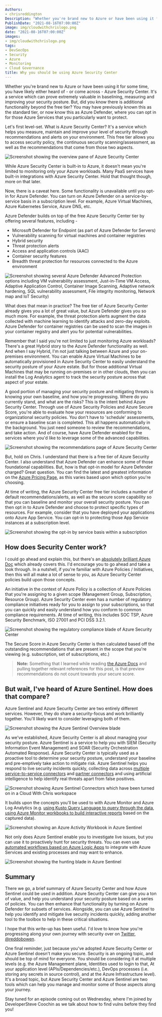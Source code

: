 ```yaml
---
Authors: 
- chrisreddington
Description: "Whether you're brand new to Azure or have been using it for some time, you have likely either heard of - or come across - Azure Security Center. It's a service which can prove extremely valuable in baselining, measuring and improving your security posture. But, did you know there is additional functionality beyond the free tier? You may have previously known this as the standard tier, or now know this as Azure Defender, where you can opt in for those Azure Services that you particularly want to protect."
PublishDate: "2021-08-16T07:00:00Z"
image: img/cloudwithchrislogo.png
date: "2021-08-16T07:00:00Z"
images:
- img/cloudwithchrislogo.png
tags:
- DevSecOps
- Security
- Azure
- Monitoring
- Cloud Governance
title: Why you should be using Azure Security Center
---
```

Whether you're brand new to Azure or have been using it for some time, you have likely either heard of - or come across - Azure Security Center. It's a service which can prove extremely valuable in baselining, measuring and improving your security posture. But, did you know there is additional functionality beyond the free tier? You may have previously known this as the standard tier, or now know this as Azure Defender, where you can opt in for those Azure Services that you particularly want to protect.

Let's first level-set. What is Azure Security Center? It's a service which helps you measure, maintain and improve your level of security through recommendations and alerts on your environment. This free tier allows you to access security policy, the continuous security scanning/assessment, as well as the recommendations that come from those two aspects.

![Screenshot showing the overview pane of Azure Security Center](images/azure-security-center-overview/azure-securitycenter-overview.png)

While Azure Security Center is built-in to Azure, it doesn't mean you're limited to monitoring only your Azure workloads. Many PaaS services have built-in integrations with Azure Security Center. Hold that thought though, more on that later.

Now, there is a caveat here. Some functionality is unavailable until you opt-in for Azure Defender. You can turn on Azure Defender on a service-by-service basis in a subscription level. For example, Azure Virtual Machines, Azure Kubernetes Service, Azure DNS, etc.

Azure Defender builds on top of the free Azure Security Center tier by offering several features, including -

* Microsoft Defender for Endpoint (as part of Azure Defender for Servers)
* Vulnerability scanning for virtual machines and container registries
* Hybrid security
* Threat protection alerts
* Access and application controls (AAC)
* Container security features
* Breadth threat protection for resources connected to the Azure environment

![Screenshot showing several Azure Defender Advanced Protection options including VM vulnerability assessment, Just-in-Time VM Access, Adaptive Application Control, Container Image Scanning, Adaptive network hardening, SQL vulnerability assessment, File integrity monitoring, Network map and IoT Security)](images/azure-security-center-overview/azure-defender-upgrades.png)

What does that mean in practice? The free tier of Azure Security Center already gives you a lot of great value, but Azure Defender gives you so much more. For example, the threat protection alerts augment the data collected with machine learning to identify attacks and zero-day exploits. Azure Defender for container registries can be used to scan the images in your container registry and alert you for potential vulnerabilities.

Remember that I said you're not limited to just monitoring Azure workloads? There's a great Hybrid story to the Azure Defender functionality as well. And when I say Hybrid, I'm not just talking between Azure and your on-premises environment. You can enable Azure Virtual Machines to be automatically provisioned in Azure Security Center to easily understand the security posture of your Azure estate. But for those additional Virtual Machines that may be running on-premises or in other clouds, then you can install the Log Analytics agent to track the security posture across that aspect of your estate.

A good portion of managing your security posture and mitigating threats is knowing your own baseline, and how you're progressing. Where do you currently stand, and what are the risks? This is the intent behind Azure Security Center. Through use of Azure Security Policies and Azure Secure Score, you're able to evaluate how your resources are conforming to organizational security policies. You don't have to 'schedule' assessments, or ensure a baseline scan is completed. This all happens automatically in the background. You just need someone to review the recommendations, and take action. And of course, have Azure Defender enabled for the services where you'd like to leverage some of the advanced capabilities.

![Screenshot showing the recommendations page of Azure Security Center](images/azure-security-center-overview/azure-securitycenter-baseline.png)

But, hold on Chris. I understand that there is a free tier of Azure Security Center. I also understand that Azure Defender can enhance some of those foundational capabilities. But, how is that opt-in model for Azure Defender charged? Great question. You can find the latest and greatest information on the [Azure Pricing Page](https://azure.microsoft.com/en-gb/pricing/details/azure-defender/), as this varies based upon which option you're choosing.

At time of writing, the Azure Security Center free tier includes a number of default recommendations/alerts, as well as the secure score capability so that you can baseline and monitor your overall security posture. You can then opt in to Azure Defender and choose to protect specific types of resources. For example, consider that you have deployed your applications onto Azure App Service. You can opt-in to protecting those App Service instances at a subscription level.

![Screenshot showing the opt-in by service basis within a subscription](images/azure-security-center-overview/azure-securitycenter-defenderplan.png)

## How does Security Center work?

I could go ahead and explain this, but there's an [absolutely brilliant Azure Doc](https://docs.microsoft.com/en-us/azure/security-center/security-policy-concept) which already covers this. I'd encourage you to go ahead and take a look through. In a nutshell, if you're familiar with Azure Policies / Initiatives, then this will all make a lot of sense to you, as Azure Security Center policies build upon those concepts.

An initiative in the context of Azure Policy is a collection of Azure Policies that you're assigning to a given scope (Management Group, Subscription, Resource Group). Azure Security Center even has a number of regulatory compliance initiatives ready for you to assign to your subscriptions, so that you can quickly and easily understand how you conform to common compliance requirements. At time of writing, this includes SOC TSP, Azure Security Benchmark, ISO 27001 and PCI DSS 3.2.1.

![Screenshot showing the regulatory compliance blade of Azure Security Center](images/azure-security-center-overview/azure-securitycenter-regulatory.png)

The Secure Score in Azure Security Center is then calculated based off the outstanding recommendations that are present in the scope that you're viewing (e.g. subscription, set of subscriptions, etc.)

> **Note:** Something that I learned while reading [the Azure Docs](https://docs.microsoft.com/en-us/azure/security-center/secure-score-security-controls#which-recommendations-are-included-in-the-secure-score-calculations) and pulling together relevant references for this post, is that preview recommendations do not count towards your secure score.

## But wait, I've heard of Azure Sentinel. How does that compare?

Azure Sentinel and Azure Security Center are two entirely different services. However, they do share a security-focus and work brilliantly together. You'll likely want to consider leveraging both of them.

![Screenshot showing the Azure Sentinel Overview blade](images/azure-security-center-overview/azure-sentinel-overview.png)

As we've established, Azure Security Center is all about managing your security posture. Azure Sentinel is a service to help you with SIEM (Security Information Event Management) and SOAR (Security Orchestration Automated Response). Azure Security Center is typically used as a proactive tool to determine your security posture, understand your baseline and pre-emptively take action to mitigate risk. Azure Sentinel helps you respond to live security incidents quickly, collecting data across [multiple service-to-service connectors](https://docs.microsoft.com/en-us/azure/sentinel/connect-data-sources) and [partner connectors](https://docs.microsoft.com/en-us/azure/sentinel/partner-data-connectors) and using artificial intelligence to help identify real threats apart from false positives.

![Screenshot showing Azure Sentinel Connectors which have been turned on in a Cloud With Chris workspace](images/azure-security-center-overview/azure-sentinel-connectors.png)

It builds upon the concepts you'll be used to with Azure Monitor and Azure Log Analytics (e.g. [using Kusto Query Language to query through the data](https://docs.microsoft.com/en-us/learn/paths/sc-200-utilize-kql-for-azure-sentinel/), [using Azure Monitor workbooks to build interactive reports](https://docs.microsoft.com/en-us/azure/sentinel/top-workbooks) based on the captured data).

![Screenshot showing an Azure Activity Workbook in Azure Sentinel](images/azure-security-center-overview/azure-sentinel-workbook.png)

Not only does Azure Sentinel enable you to investigate live issues, but you can use it to proactively hunt for security threats. You can even use [automated workflows based on Azure Logic Apps](https://docs.microsoft.com/en-us/azure/sentinel/tutorial-respond-threats-playbook) to integrate with Azure Services and existing processes and may want to enhance.


![Screenshot showing the hunting blade in Azure Sentinel](images/azure-security-center-overview/azure-sentinel-hunting.png)

## Summary

There we go, a brief summary of Azure Security Center and how Azure Sentinel could be used in addition. Azure Security Center can give you a ton of value, and help you understand your security posture based on a series of policies. You can then enhance that functionality by turning on Azure Defender for subsets of services. Alongside, you can use Azure Sentinel to help you identify and mitigate live security incidents quickly, adding another tool to the toolbox to help in these critical situations.

I hope that this write-up has been useful. I'd love to know how you're progressing along your own journey with security over on [Twitter, @reddobowen](https://twitter.com/reddobowen).

One final reminder, just because you've adopted Azure Security Center or Azure Sentinel doesn't make you secure. Security is an ongoing topic, and should be top of mind for everyone. You should be considering it at multiple levels (e.g. the Azure Management plane, Identities used to login to that, At your application level (APIs/Dependencies/etc.), DevOps processes (i.e. storing any secrets in source control), and at the Azure Infrastructure level). It's a broad topic, but Azure Security Center and Azure Sentinel are two tools which can help you manage and monitor some of those aspects along your journey.

Stay tuned for an episode coming out on Wednesday, where I'm joined by DeveloperSteve Coochin as we talk about how to find vulns before they find you!